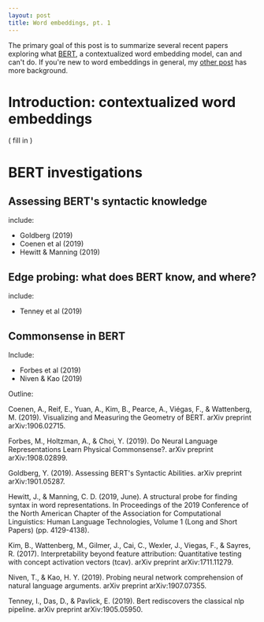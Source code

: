 ```yaml
---
layout: post
title: Word embeddings, pt. 1
---
```


The primary goal of this post is to summarize several recent papers exploring what [BERT](https://github.com/google-research/bert), a contextualized word embedding model, can and can't do. If you're new to word embeddings in general, my [other post](https://seantrott.github.io/embeddings/) has more background.

# Introduction: contextualized word embeddings

( fill in )

# BERT investigations

## Assessing BERT's syntactic knowledge

include:
- Goldberg (2019)
- Coenen et al (2019)
- Hewitt & Manning (2019)

## Edge probing: what does BERT know, and where?

include: 
- Tenney et al (2019)

## Commonsense in BERT 

Include:
- Forbes et al (2019)  
- Niven & Kao (2019)


Outline:

Coenen, A., Reif, E., Yuan, A., Kim, B., Pearce, A., Viégas, F., & Wattenberg, M. (2019). Visualizing and Measuring the Geometry of BERT. arXiv preprint arXiv:1906.02715. 

Forbes, M., Holtzman, A., & Choi, Y. (2019). Do Neural Language Representations Learn Physical Commonsense?. arXiv preprint arXiv:1908.02899.

Goldberg, Y. (2019). Assessing BERT's Syntactic Abilities. arXiv preprint arXiv:1901.05287. 

Hewitt, J., & Manning, C. D. (2019, June). A structural probe for finding syntax in word representations. In Proceedings of the 2019 Conference of the North American Chapter of the Association for Computational Linguistics: Human Language Technologies, Volume 1 (Long and Short Papers) (pp. 4129-4138).

Kim, B., Wattenberg, M., Gilmer, J., Cai, C., Wexler, J., Viegas, F., & Sayres, R. (2017). Interpretability beyond feature attribution: Quantitative testing with concept activation vectors (tcav). arXiv preprint arXiv:1711.11279.

Niven, T., & Kao, H. Y. (2019). Probing neural network comprehension of natural language arguments. arXiv preprint arXiv:1907.07355.

Tenney, I., Das, D., & Pavlick, E. (2019). Bert rediscovers the classical nlp pipeline. arXiv preprint arXiv:1905.05950. 

